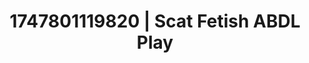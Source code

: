 ---
categories:
- Pussy eating
- Chastity play
- Cuckold kink
- Pinay
- Hands behind back
image: /assets/images/1747801119820.jpg
layout: post
seo:
  description: Featured content with exclusive ABDL Play, Scat Fetish. HD images available.
  keywords: ABDL Play, Scat Fetish
  og_image: /assets/images/1747801119820.jpg
  schema_type: VisualArtwork
tags:
- ABDL Play
- Scat Fetish
- '#1747801119820'
title: 1747801119820 | Scat Fetish ABDL Play
---